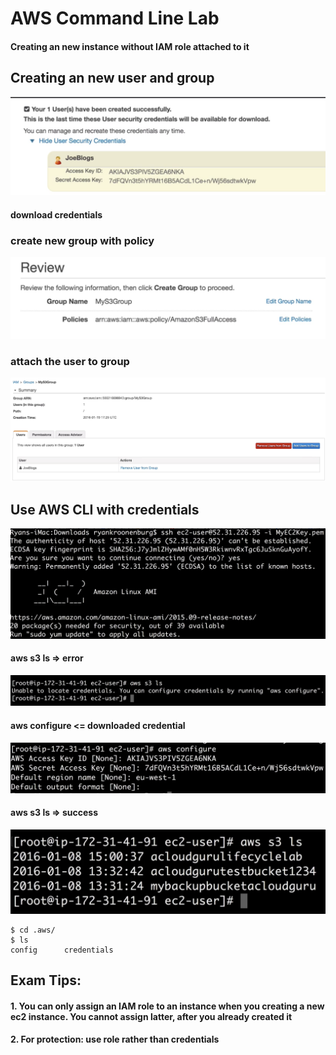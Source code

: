 # AWS Command Line Lab

#### Creating an new instance without IAM role attached to it



## Creating an new user and group


![Alt Image Text](images/9_1.jpg "body image")

#### download credentials


### create new group with policy

![Alt Image Text](images/9_2.jpg "body image")

### attach the user to group

![Alt Image Text](images/9_3.jpg "body image")


## Use AWS CLI with credentials

![Alt Image Text](images/9_4.jpg "body image")


#### aws s3 ls  => error

![Alt Image Text](images/9_5.jpg "body image")



#### aws configure  <= downloaded credential

![Alt Image Text](images/9_6.jpg "body image")


#### aws s3 ls  => success

![Alt Image Text](images/9_7.jpg "body image")


```
$ cd .aws/
$ ls
config		credentials
```


## Exam Tips:

#### 1. You can only assign an IAM role to an instance when you creating a new ec2 instance. You cannot assign latter, after you already created it
#### 2. For protection: use role rather than credentials

